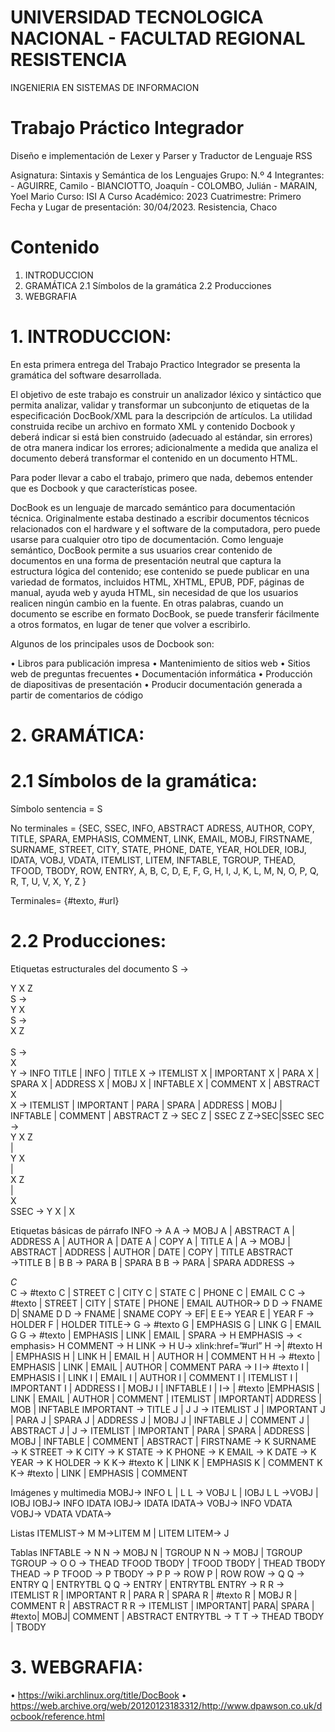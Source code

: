 # UNIVERSIDAD TECNOLOGICA NACIONAL - FACULTAD REGIONAL RESISTENCIA
  INGENIERIA EN SISTEMAS DE INFORMACION


# Trabajo Práctico Integrador
  Diseño e implementación de Lexer y Parser y Traductor de Lenguaje RSS

  Asignatura: Sintaxis y Semántica de los Lenguajes 
  Grupo: N.º 4
  Integrantes:  
    - AGUIRRE, Camilo 
    - BIANCIOTTO, Joaquín
    - COLOMBO, Julián
    - MARAIN, Yoel Mario
  Curso: ISI A 
  Curso Académico: 2023
  Cuatrimestre: Primero
  Fecha y Lugar de presentación: 30/04/2023. Resistencia, Chaco


# Contenido
  1. INTRODUCCION
  2. GRAMÁTICA
    2.1 Símbolos de la gramática
    2.2 Producciones
  3. WEBGRAFIA

# 1. INTRODUCCION:
  En esta primera entrega del Trabajo Practico Integrador se presenta la gramática del software desarrollada. 

  El objetivo de este trabajo es construir un analizador léxico y sintáctico que permita analizar, validar y transformar un subconjunto de etiquetas de la especificación DocBook/XML para la descripción de artículos. La utilidad construida recibe un archivo en formato XML y contenido Docbook y deberá indicar si está bien construido (adecuado al estándar, sin errores) de otra manera indicar los errores; adicionalmente a medida que analiza el documento deberá transformar el contenido en un documento HTML.

  Para poder llevar a cabo el trabajo, primero que nada, debemos entender que es Docbook y que características posee.

  DocBook es un lenguaje de marcado semántico para documentación técnica. Originalmente estaba destinado a escribir documentos técnicos relacionados con el hardware y el software de la computadora, pero puede usarse para cualquier otro tipo de documentación.
  Como lenguaje semántico, DocBook permite a sus usuarios crear contenido de documentos en una forma de presentación neutral que captura la estructura lógica del contenido; ese contenido se puede publicar en una variedad de formatos, incluidos HTML, XHTML, EPUB, PDF, páginas de manual, ayuda web y ayuda HTML, sin necesidad de que los usuarios realicen ningún cambio en la fuente. En otras palabras, cuando un documento se escribe en formato DocBook, se puede transferir fácilmente a otros formatos, en lugar de tener que volver a escribirlo.

  Algunos de los principales usos de Docbook son:

   •	Libros para publicación impresa
   •	Mantenimiento de sitios web
   •	Sitios web de preguntas frecuentes
   •	Documentación informática
   •	Producción de diapositivas de presentación
   •	Producir documentación generada a partir de comentarios de código 

# 2. GRAMÁTICA:

# 2.1 Símbolos de la gramática:

  Símbolo sentencia = S

  No terminales = {SEC, SSEC, INFO, ABSTRACT ADRESS, AUTHOR, COPY, TITLE, SPARA, EMPHASIS, COMMENT, LINK, EMAIL, MOBJ, FIRSTNAME, SURNAME, STREET, CITY, STATE, PHONE, DATE, YEAR, HOLDER, IOBJ, IDATA, VOBJ, VDATA, ITEMLIST, LITEM, INFTABLE, TGROUP, THEAD, TFOOD, TBODY, ROW, ENTRY, A, B, C, D, E, F, G, H, I, J, K, L, M, N, O, P, Q, R, T, U, V, X, Y, Z }

  Terminales= {#texto, #url}
  
# 2.2 Producciones:

  Etiquetas estructurales del documento
    S → <!DOCTYPE article><article> Y X Z </article>
    S → <!DOCTYPE article><article> Y X </article>
    S → <!DOCTYPE article><article>  X Z </article>   
    S → <!DOCTYPE article><article>  X </article> 
    Y → INFO TITLE | INFO | TITLE
    X → ITEMLIST X | IMPORTANT X | PARA X | SPARA X | ADDRESS X | MOBJ X | INFTABLE X | COMMENT X | ABSTRACT X  
    X → ITEMLIST | IMPORTANT | PARA | SPARA | ADDRESS | MOBJ | INFTABLE | COMMENT | ABSTRACT 
    Z → SEC Z | SSEC Z 
    Z→SEC|SSEC
    SEC → <section>Y X Z</section> | <section>Y X</section> | <section>X Z</section> | <section>X </section>
    SSEC → <simplesec>Y X</simplesec> | <simplesec>X</simplesec>
    
  Etiquetas básicas de párrafo
    INFO → <info>A</info>
    A  → MOBJ A | ABSTRACT A | ADDRESS A | AUTHOR A | DATE A | COPY A | TITLE A | 
    A  → MOBJ | ABSTRACT | ADDRESS | AUTHOR | DATE | COPY | TITLE
    ABSTRACT →<abstract>TITLE B</abstract> | <abstract> B</abstract>
    B → PARA B | SPARA B 
    B → PARA | SPARA
    ADDRESS →  <address>C</address>
    C → #texto C | STREET C | CITY C | STATE C | PHONE C | EMAIL C 
    C → #texto | STREET | CITY | STATE | PHONE | EMAIL
    AUTHOR→ <author>D</author>
    D → FNAME D| SNAME D 
    D → FNAME | SNAME
    COPY → <copyright>EF</copyright>| <copyright>E</copyright>
    E→ YEAR E | YEAR
    F → HOLDER F | HOLDER
    TITLE→ <title>G</title>
    G → #texto G | EMPHASIS G | LINK G | EMAIL G
    G → #texto | EMPHASIS | LINK | EMAIL | 
    SPARA → <simpara > H </simpara>
    EMPHASIS → < emphasis> H </emphasis> 
    COMMENT → <comment> H </comment>
    LINK → <link U> H </link>
    U→ xlink:href=”#url”
    H →| #texto H | EMPHASIS H | LINK H | EMAIL H | AUTHOR H | COMMENT H
    H → #texto | EMPHASIS | LINK | EMAIL | AUTHOR | COMMENT 
    PARA → <para>I</para>
    I→ #texto I | EMPHASIS I | LINK I | EMAIL I | AUTHOR I | COMMENT I | ITEMLIST I | IMPORTANT I | ADDRESS I | MOBJ I | INFTABLE I |
    I→ | #texto |EMPHASIS | LINK | EMAIL | AUTHOR | COMMENT | ITEMLIST | IMPORTANT| ADDRESS | MOB | INFTABLE
    IMPORTANT → <important>TITLE J </important>| <important> J </important>
    J →  ITEMLIST J | IMPORTANT J | PARA J | SPARA J | ADDRESS J | MOBJ J | INFTABLE J | COMMENT J | ABSTRACT J | 
    J →  ITEMLIST  | IMPORTANT   | PARA   | SPARA  | ADDRESS  | MOBJ  | INFTABLE  | COMMENT  | ABSTRACT  |
    FIRSTNAME → <firstname> K </firstname>
    SURNAME → <surname> K </surname>
    STREET → <street> K </street>
    CITY → <city> K </city>
    STATE → <state> K </state>
    PHONE → <phone> K </phone>
    EMAIL → <email> K </email>
    DATE → <date> K </date>
    YEAR → <year> K </year>
    HOLDER → <holder> K </holder>
    K→ #texto K | LINK K | EMPHASIS K | COMMENT K 
    K→ #texto | LINK | EMPHASIS | COMMENT

  Imágenes y multimedia
    MOBJ→ <mediaobject> INFO L </mediaobject> | <mediaobject> L </mediaobject>
    L → VOBJ L | IOBJ L
    L →VOBJ | IOBJ
    IOBJ→ <imageobject> INFO IDATA </imageobject>
    IOBJ→ <imageobject> IDATA </imageobject> 
    IDATA→<imagedata fileref=”#url”/>
    VOBJ→ <videoobject> INFO VDATA </videoobject> 
    VOBJ→ <videoobject> VDATA </videoobject>
    VDATA→<videodata fileref=”#url”/>

  Listas
    ITEMLIST→<itemizedlist> M </itemizedlist>
    M→LITEM M | LITEM
    LITEM→ <listitem> J </listitem>

  Tablas
    INFTABLE → <informaltable> N </informaltable>
    N → MOBJ N | TGROUP N
    N → MOBJ | TGROUP 
    TGROUP → <tgroup> O </tgroup>
    O → THEAD TFOOD TBODY | TFOOD TBODY | THEAD TBODY
    THEAD → <thead> P </thead>
    TFOOD → <tfood> P </tfood>
    TBODY → <tbody> P <tbody>
    P → ROW P | ROW
    ROW → <row>  Q </row>
    Q → ENTRY Q | ENTRYTBL Q
    Q → ENTRY | ENTRYTBL 
    ENTRY → <entry>  R </entry>
    R → ITEMLIST R | IMPORTANT R | PARA R | SPARA R | #texto R | MOBJ R | COMMENT R | ABSTRACT R 
    R → ITEMLIST | IMPORTANT| PARA| SPARA | #texto| MOBJ| COMMENT | ABSTRACT 
    ENTRYTBL → <entrytbl> T </entrytbl>
    T → THEAD TBODY | TBODY

# 3. WEBGRAFIA:
  •	https://wiki.archlinux.org/title/DocBook
  •	https://web.archive.org/web/20120123183312/http://www.dpawson.co.uk/docbook/reference.html
